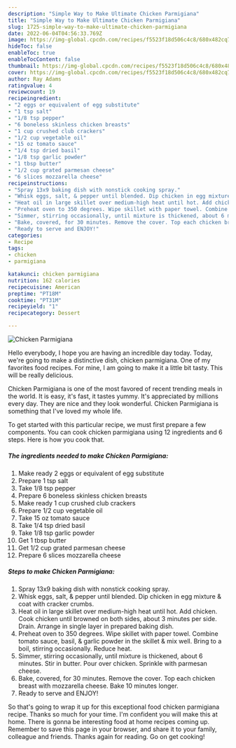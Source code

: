 ```yaml
---
description: "Simple Way to Make Ultimate Chicken Parmigiana"
title: "Simple Way to Make Ultimate Chicken Parmigiana"
slug: 1725-simple-way-to-make-ultimate-chicken-parmigiana
date: 2022-06-04T04:56:33.769Z
image: https://img-global.cpcdn.com/recipes/f5523f18d506c4c8/680x482cq70/chicken-parmigiana-recipe-main-photo.jpg
hideToc: false
enableToc: true
enableTocContent: false
thumbnail: https://img-global.cpcdn.com/recipes/f5523f18d506c4c8/680x482cq70/chicken-parmigiana-recipe-main-photo.jpg
cover: https://img-global.cpcdn.com/recipes/f5523f18d506c4c8/680x482cq70/chicken-parmigiana-recipe-main-photo.jpg
author: Ray Adams
ratingvalue: 4
reviewcount: 19
recipeingredient:
- "2 eggs or equivalent of egg substitute"
- "1 tsp salt"
- "1/8 tsp pepper"
- "6 boneless skinless chicken breasts"
- "1 cup crushed club crackers"
- "1/2 cup vegetable oil"
- "15 oz tomato sauce"
- "1/4 tsp dried basil"
- "1/8 tsp garlic powder"
- "1 tbsp butter"
- "1/2 cup grated parmesan cheese"
- "6 slices mozzarella cheese"
recipeinstructions:
- "Spray 13x9 baking dish with nonstick cooking spray."
- "Whisk eggs, salt, & pepper until blended. Dip chicken in egg mixture & coat with cracker crumbs."
- "Heat oil in large skillet over medium-high heat until hot. Add chicken. Cook chicken until browned on both sides, about 3 minutes per side. Drain. Arrange in single layer in prepared baking dish."
- "Preheat oven to 350 degrees. Wipe skillet with paper towel. Combine tomato sauce, basil, & garlic powder in the skillet & mix well. Bring to a boil, stirring occasionally. Reduce heat."
- "Simmer, stirring occasionally, until mixture is thickened, about 6 minutes. Stir in butter. Pour over chicken. Sprinkle with parmesan cheese."
- "Bake, covered, for 30 minutes. Remove the cover. Top each chicken breast with mozzarella cheese. Bake 10 minutes longer."
- "Ready to serve and ENJOY!"
categories:
- Recipe
tags:
- chicken
- parmigiana

katakunci: chicken parmigiana 
nutrition: 162 calories
recipecuisine: American
preptime: "PT18M"
cooktime: "PT31M"
recipeyield: "1"
recipecategory: Dessert

---
```



![Chicken Parmigiana](https://img-global.cpcdn.com/recipes/f5523f18d506c4c8/680x482cq70/chicken-parmigiana-recipe-main-photo.jpg)

Hello everybody, I hope you are having an incredible day today. Today, we're going to make a distinctive dish, chicken parmigiana. One of my favorites food recipes. For mine, I am going to make it a little bit tasty. This will be really delicious.



Chicken Parmigiana is one of the most favored of recent trending meals in the world. It is easy, it's fast, it tastes yummy. It's appreciated by millions every day. They are nice and they look wonderful. Chicken Parmigiana is something that I've loved my whole life.


To get started with this particular recipe, we must first prepare a few components. You can cook chicken parmigiana using 12 ingredients and 6 steps. Here is how you cook that.

<!--inarticleads1-->

##### The ingredients needed to make Chicken Parmigiana:

1. Make ready 2 eggs or equivalent of egg substitute
1. Prepare 1 tsp salt
1. Take 1/8 tsp pepper
1. Prepare 6 boneless skinless chicken breasts
1. Make ready 1 cup crushed club crackers
1. Prepare 1/2 cup vegetable oil
1. Take 15 oz tomato sauce
1. Take 1/4 tsp dried basil
1. Take 1/8 tsp garlic powder
1. Get 1 tbsp butter
1. Get 1/2 cup grated parmesan cheese
1. Prepare 6 slices mozzarella cheese




<!--inarticleads2-->

##### Steps to make Chicken Parmigiana:

1. Spray 13x9 baking dish with nonstick cooking spray.
1. Whisk eggs, salt, & pepper until blended. Dip chicken in egg mixture & coat with cracker crumbs.
1. Heat oil in large skillet over medium-high heat until hot. Add chicken. Cook chicken until browned on both sides, about 3 minutes per side. Drain. Arrange in single layer in prepared baking dish.
1. Preheat oven to 350 degrees. Wipe skillet with paper towel. Combine tomato sauce, basil, & garlic powder in the skillet & mix well. Bring to a boil, stirring occasionally. Reduce heat.
1. Simmer, stirring occasionally, until mixture is thickened, about 6 minutes. Stir in butter. Pour over chicken. Sprinkle with parmesan cheese.
1. Bake, covered, for 30 minutes. Remove the cover. Top each chicken breast with mozzarella cheese. Bake 10 minutes longer.
1. Ready to serve and ENJOY!



So that's going to wrap it up for this exceptional food chicken parmigiana recipe. Thanks so much for your time. I'm confident you will make this at home. There is gonna be interesting food at home recipes coming up. Remember to save this page in your browser, and share it to your family, colleague and friends. Thanks again for reading. Go on get cooking!
